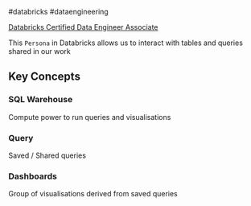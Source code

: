 #databricks #dataengineering 

[Databricks Certified Data Engineer Associate](Databricks%20Certified%20Data%20Engineer%20Associate.md)

This `Persona` in Databricks allows us to interact with tables and queries shared in our work

## Key Concepts

### SQL Warehouse 
Compute power to run queries and visualisations

### Query
Saved / Shared queries 

### Dashboards
Group of visualisations derived from saved queries
